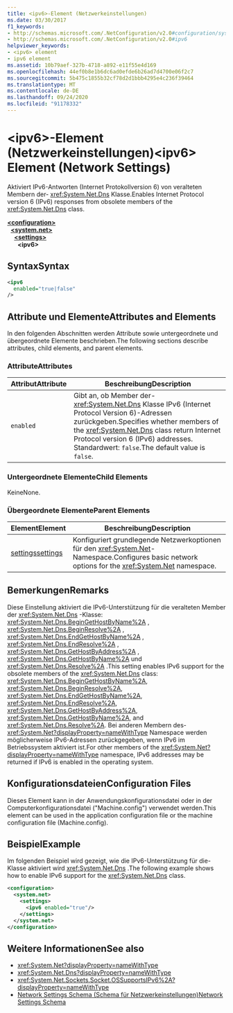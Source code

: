 ```yaml
---
title: <ipv6>-Element (Netzwerkeinstellungen)
ms.date: 03/30/2017
f1_keywords:
- http://schemas.microsoft.com/.NetConfiguration/v2.0#configuration/system.net/settings/ipv6
- http://schemas.microsoft.com/.NetConfiguration/v2.0#ipv6
helpviewer_keywords:
- <ipv6> element
- ipv6 element
ms.assetid: 10b79aef-327b-4718-a892-e11f55e4d169
ms.openlocfilehash: 44ef0b8e1b6dc6ad0efde6b26ad7d4700e06f2c7
ms.sourcegitcommit: 5b475c1855b32cf78d2d1bbb4295e4c236f39464
ms.translationtype: MT
ms.contentlocale: de-DE
ms.lasthandoff: 09/24/2020
ms.locfileid: "91178332"
---
```

# <a name="ipv6-element-network-settings"></a><span data-ttu-id="6691a-102">\<ipv6>-Element (Netzwerkeinstellungen)</span><span class="sxs-lookup"><span data-stu-id="6691a-102">\<ipv6> Element (Network Settings)</span></span>

<span data-ttu-id="6691a-103">Aktiviert IPv6-Antworten (Internet Protokollversion 6) von veralteten Membern der- <xref:System.Net.Dns> Klasse.</span><span class="sxs-lookup"><span data-stu-id="6691a-103">Enables Internet Protocol version 6 (IPv6) responses from obsolete members of the <xref:System.Net.Dns> class.</span></span>  

[**\<configuration>**](../configuration-element.md)\
&nbsp;&nbsp;[**\<system.net>**](system-net-element-network-settings.md)\
&nbsp;&nbsp;&nbsp;&nbsp;[**\<settings>**](settings-element-network-settings.md)\
&nbsp;&nbsp;&nbsp;&nbsp;&nbsp;&nbsp;**\<ipv6>**

## <a name="syntax"></a><span data-ttu-id="6691a-104">Syntax</span><span class="sxs-lookup"><span data-stu-id="6691a-104">Syntax</span></span>  
  
```xml  
<ipv6  
  enabled="true|false"  
/>  
```  
  
## <a name="attributes-and-elements"></a><span data-ttu-id="6691a-105">Attribute und Elemente</span><span class="sxs-lookup"><span data-stu-id="6691a-105">Attributes and Elements</span></span>  

 <span data-ttu-id="6691a-106">In den folgenden Abschnitten werden Attribute sowie untergeordnete und übergeordnete Elemente beschrieben.</span><span class="sxs-lookup"><span data-stu-id="6691a-106">The following sections describe attributes, child elements, and parent elements.</span></span>  
  
### <a name="attributes"></a><span data-ttu-id="6691a-107">Attribute</span><span class="sxs-lookup"><span data-stu-id="6691a-107">Attributes</span></span>  
  
|<span data-ttu-id="6691a-108">**Attribut**</span><span class="sxs-lookup"><span data-stu-id="6691a-108">**Attribute**</span></span>|<span data-ttu-id="6691a-109">**Beschreibung**</span><span class="sxs-lookup"><span data-stu-id="6691a-109">**Description**</span></span>|  
|-------------------|---------------------|  
|`enabled`|<span data-ttu-id="6691a-110">Gibt an, ob Member der- <xref:System.Net.Dns> Klasse IPv6 (Internet Protocol Version 6)-Adressen zurückgeben.</span><span class="sxs-lookup"><span data-stu-id="6691a-110">Specifies whether members of the <xref:System.Net.Dns> class return Internet Protocol version 6 (IPv6) addresses.</span></span> <span data-ttu-id="6691a-111">Standardwert: `false`.</span><span class="sxs-lookup"><span data-stu-id="6691a-111">The default value is `false`.</span></span>|  
  
### <a name="child-elements"></a><span data-ttu-id="6691a-112">Untergeordnete Elemente</span><span class="sxs-lookup"><span data-stu-id="6691a-112">Child Elements</span></span>  

 <span data-ttu-id="6691a-113">Keine</span><span class="sxs-lookup"><span data-stu-id="6691a-113">None.</span></span>  
  
### <a name="parent-elements"></a><span data-ttu-id="6691a-114">Übergeordnete Elemente</span><span class="sxs-lookup"><span data-stu-id="6691a-114">Parent Elements</span></span>  
  
|<span data-ttu-id="6691a-115">**Element**</span><span class="sxs-lookup"><span data-stu-id="6691a-115">**Element**</span></span>|<span data-ttu-id="6691a-116">**Beschreibung**</span><span class="sxs-lookup"><span data-stu-id="6691a-116">**Description**</span></span>|  
|-----------------|---------------------|  
|[<span data-ttu-id="6691a-117">settings</span><span class="sxs-lookup"><span data-stu-id="6691a-117">settings</span></span>](settings-element-network-settings.md)|<span data-ttu-id="6691a-118">Konfiguriert grundlegende Netzwerkoptionen für den <xref:System.Net>-Namespace.</span><span class="sxs-lookup"><span data-stu-id="6691a-118">Configures basic network options for the <xref:System.Net> namespace.</span></span>|  
  
## <a name="remarks"></a><span data-ttu-id="6691a-119">Bemerkungen</span><span class="sxs-lookup"><span data-stu-id="6691a-119">Remarks</span></span>  

 <span data-ttu-id="6691a-120">Diese Einstellung aktiviert die IPv6-Unterstützung für die veralteten Member der <xref:System.Net.Dns> -Klasse: <xref:System.Net.Dns.BeginGetHostByName%2A> , <xref:System.Net.Dns.BeginResolve%2A> , <xref:System.Net.Dns.EndGetHostByName%2A> , <xref:System.Net.Dns.EndResolve%2A> , <xref:System.Net.Dns.GetHostByAddress%2A> , <xref:System.Net.Dns.GetHostByName%2A> und <xref:System.Net.Dns.Resolve%2A> .</span><span class="sxs-lookup"><span data-stu-id="6691a-120">This setting enables IPv6 support for the obsolete members of the <xref:System.Net.Dns> class: <xref:System.Net.Dns.BeginGetHostByName%2A>, <xref:System.Net.Dns.BeginResolve%2A>, <xref:System.Net.Dns.EndGetHostByName%2A>, <xref:System.Net.Dns.EndResolve%2A>, <xref:System.Net.Dns.GetHostByAddress%2A>, <xref:System.Net.Dns.GetHostByName%2A>, and <xref:System.Net.Dns.Resolve%2A>.</span></span> <span data-ttu-id="6691a-121">Bei anderen Membern des- <xref:System.Net?displayProperty=nameWithType> Namespace werden möglicherweise IPv6-Adressen zurückgegeben, wenn IPv6 im Betriebssystem aktiviert ist.</span><span class="sxs-lookup"><span data-stu-id="6691a-121">For other members of the <xref:System.Net?displayProperty=nameWithType> namespace, IPv6 addresses may be returned if IPv6 is enabled in the operating system.</span></span>  
  
## <a name="configuration-files"></a><span data-ttu-id="6691a-122">Konfigurationsdateien</span><span class="sxs-lookup"><span data-stu-id="6691a-122">Configuration Files</span></span>  

 <span data-ttu-id="6691a-123">Dieses Element kann in der Anwendungskonfigurationsdatei oder in der Computerkonfigurationsdatei ("Machine.config") verwendet werden.</span><span class="sxs-lookup"><span data-stu-id="6691a-123">This element can be used in the application configuration file or the machine configuration file (Machine.config).</span></span>  
  
## <a name="example"></a><span data-ttu-id="6691a-124">Beispiel</span><span class="sxs-lookup"><span data-stu-id="6691a-124">Example</span></span>  

 <span data-ttu-id="6691a-125">Im folgenden Beispiel wird gezeigt, wie die IPv6-Unterstützung für die-Klasse aktiviert wird <xref:System.Net.Dns> .</span><span class="sxs-lookup"><span data-stu-id="6691a-125">The following example shows how to enable IPv6 support for the <xref:System.Net.Dns> class.</span></span>  
  
```xml  
<configuration>  
  <system.net>  
    <settings>  
      <ipv6 enabled="true"/>  
    </settings>  
  </system.net>  
</configuration>  
```  
  
## <a name="see-also"></a><span data-ttu-id="6691a-126">Weitere Informationen</span><span class="sxs-lookup"><span data-stu-id="6691a-126">See also</span></span>

- <xref:System.Net?displayProperty=nameWithType>
- <xref:System.Net.Dns?displayProperty=nameWithType>
- <xref:System.Net.Sockets.Socket.OSSupportsIPv6%2A?displayProperty=nameWithType>
- [<span data-ttu-id="6691a-127">Network Settings Schema (Schema für Netzwerkeinstellungen)</span><span class="sxs-lookup"><span data-stu-id="6691a-127">Network Settings Schema</span></span>](index.md)
